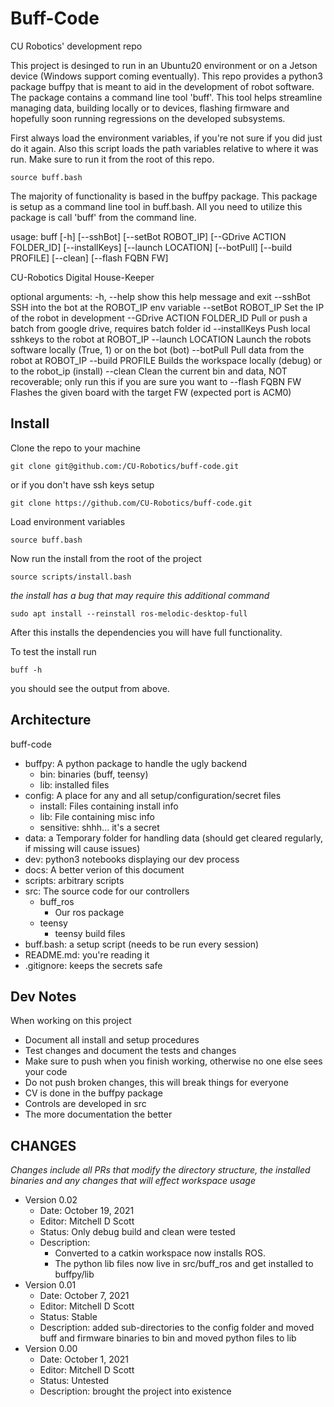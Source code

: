 # Buff-Code
CU Robotics' development repo

This project is desinged to run in an Ubuntu20 environment or on a Jetson device (Windows support coming eventually). This repo provides a python3 package buffpy that is meant to aid in the development of robot software. The package contains a command line tool 'buff'. This tool helps streamline managing data, building locally or to devices, flashing firmware and hopefully soon running regressions on the developed subsystems.

First always load the environment variables, if you're not sure if you did just do it again. Also this script loads the path variables relative to where it was run. Make sure to run it from the root of this repo.

	source buff.bash
	
The majority of functionality is based in the buffpy package. This package is setup as a command line tool in buff.bash. All you need to utilize this package is call 'buff' from the command line.

  usage: buff [-h] [--sshBot] [--setBot ROBOT_IP] [--GDrive ACTION FOLDER_ID] [--installKeys] [--launch LOCATION]
                                                [--botPull] [--build PROFILE] [--clean] [--flash FQBN FW]

  CU-Robotics Digital House-Keeper

  optional arguments:
    -h, --help            show this help message and exit
    --sshBot              SSH into the bot at the ROBOT_IP env variable
    --setBot ROBOT_IP     Set the IP of the robot in development
    --GDrive ACTION FOLDER_ID
                          Pull or push a batch from google drive, requires batch folder id
    --installKeys         Push local sshkeys to the robot at ROBOT_IP
    --launch LOCATION     Launch the robots software locally (True, 1) or on the bot (bot)
    --botPull             Pull data from the robot at ROBOT_IP
    --build PROFILE       Builds the workspace locally (debug) or to the robot_ip (install)
    --clean               Clean the current bin and data, NOT recoverable; only run this if you are sure you want to
    --flash FQBN FW       Flashes the given board with the target FW (expected port is ACM0)

## Install

Clone the repo to your machine

	git clone git@github.com:/CU-Robotics/buff-code.git

or if you don't have ssh keys setup

	git clone https://github.com/CU-Robotics/buff-code.git

Load environment variables

	source buff.bash

Now run the install from the root of the project

	source scripts/install.bash 

  *the install has a bug that may require this additional command*

    sudo apt install --reinstall ros-melodic-desktop-full

After this installs the dependencies you will have full functionality.

To test the install run

	buff -h

you should see the output from above.

## Architecture
buff-code
  - buffpy: A python package to handle the ugly backend
    - bin: binaries (buff, teensy)
    - lib: installed files
  - config: A place for any and all setup/configuration/secret files
    - install: Files containing install info
    - lib: File containing misc info
    - sensitive: shhh... it's a secret
  - data: a Temporary folder for handling data (should get cleared regularly, if missing will cause issues)
  - dev: python3 notebooks displaying our dev process
  - docs: A better verion of this document
  - scripts: arbitrary scripts
  - src: The source code for our controllers
    - buff_ros
      - Our ros package
    - teensy
      - teensy build files
  - buff.bash: a setup script (needs to be run every session)
  - README.md: you're reading it
  - .gitignore: keeps the secrets safe

## Dev Notes

When working on this project
  - Document all install and setup procedures
  - Test changes and document the tests and changes
  - Make sure to push when you finish working, otherwise no one else sees your code
  - Do not push broken changes, this will break things for everyone
  - CV is done in the buffpy package
  - Controls are developed in src
  - The more documentation the better 

## CHANGES
*Changes include all PRs that modify the directory structure, the installed binaries and any changes that will effect workspace usage*
 - Version 0.02
   - Date: October 19, 2021
   - Editor: Mitchell D Scott
   - Status: Only debug build and clean were tested
   - Description: 
      - Converted to a catkin workspace now installs ROS. 
      - The python lib files now live in src/buff_ros and get installed to buffpy/lib
 - Version 0.01
   - Date: October 7, 2021
   - Editor: Mitchell D Scott
   - Status: Stable
   - Description: added sub-directories to the config folder and moved buff and firmware binaries to bin and moved python files to lib
 - Version 0.00
   - Date: October 1, 2021
   - Editor: Mitchell D Scott
   - Status: Untested
   - Description: brought the project into existence

